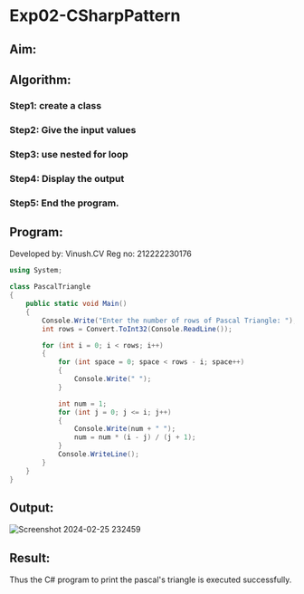 # Exp02-CSharpPattern

## Aim:

## Algorithm:

### Step1: create a class
### Step2: Give the input values
### Step3: use nested for loop
### Step4: Display the output
### Step5: End the program.

## Program:
Developed by: Vinush.CV
Reg no: 212222230176
```c#
using System;

class PascalTriangle
{
    public static void Main()
    {
        Console.Write("Enter the number of rows of Pascal Triangle: ");
        int rows = Convert.ToInt32(Console.ReadLine());

        for (int i = 0; i < rows; i++)
        {
            for (int space = 0; space < rows - i; space++)
            {
                Console.Write(" ");
            }

            int num = 1;
            for (int j = 0; j <= i; j++)
            {
                Console.Write(num + " ");
                num = num * (i - j) / (j + 1);
            }
            Console.WriteLine();
        }
    }
}
```

## Output:
![Screenshot 2024-02-25 232459](https://github.com/vinushcv/Exp02-CSharpPattern/assets/113975318/5bf57a99-2ff4-47da-af68-928a1d5a7b01)


## Result:
Thus the C# program to print the pascal's triangle is executed successfully.

